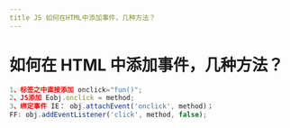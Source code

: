 ```yaml
---
title JS 如何在HTML中添加事件，⼏种⽅法？
---
```


# 如何在 HTML 中添加事件，⼏种⽅法？

```js
1、标签之中直接添加 onclick="fun()";
2、JS添加 Eobj.onclick = method;
3、绑定事件 IE： obj.attachEvent('onclick', method)；
FF: obj.addEventListener('click', method, false);
```
